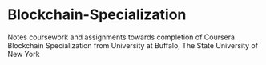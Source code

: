 # Blockchain-Specialization
Notes coursework and assignments towards completion of Coursera Blockchain Specialization from University at Buffalo, The State University of New York
